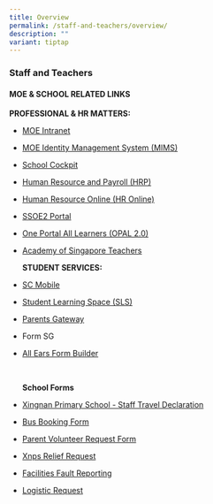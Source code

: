 ```yaml
---
title: Overview
permalink: /staff-and-teachers/overview/
description: ""
variant: tiptap
---
```

<h3>Staff and Teachers</h3>
<h4>MOE &amp; SCHOOL RELATED LINKS</h4>
<p></p>
<p><strong>PROFESSIONAL &amp; HR MATTERS:</strong>
</p>
<ul data-tight="true" class="tight">
<li>
<p><a href="https://intranet.moe.gov.sg" rel="noopener nofollow" target="_blank">MOE Intranet</a>
</p>
</li>
<li>
<p><a href="https://portal.mims.moe.gov.sg" rel="noopener nofollow" target="_blank">MOE Identity Management System (MIMS)</a>
</p>
</li>
<li>
<p><a href="https://schoolcockpit.moe.gov.sg/" rel="noopener nofollow" target="_blank">School Cockpit</a>
</p>
</li>
<li>
<p><a href="https://www.hrp.gov.sg/hrp/#/" rel="noopener nofollow" target="_blank">Human Resource and Payroll (HRP)</a>
</p>
</li>
<li>
<p><a href="https://intranet.moe.gov.sg/hronline/pages/home.aspx" rel="noopener nofollow" target="_blank">Human Resource Online (HR Online)</a>
</p>
</li>
<li>
<p><a href="https://ssoe2.moe.edu.sg" rel="noopener nofollow" target="_blank">SSOE2 Portal</a>
</p>
</li>
<li>
<p><a href="https://idm.opal2.moe.edu.sg/" rel="noopener nofollow" target="_blank">One Portal All Learners (OPAL 2.0)</a>
</p>
</li>
<li>
<p><a href="https://academyofsingaporeteachers.moe.edu.sg/" rel="noopener nofollow" target="_blank">Academy of Singapore Teachers</a>
</p>
<p></p>
<p><strong>STUDENT SERVICES:</strong>
</p>
</li>
<li>
<p><a href="https://scmobile.moe.edu.sg/login" rel="noopener nofollow" target="_blank">SC Mobile</a>&nbsp;</p>
</li>
<li>
<p><a href="https://vle.learning.moe.edu.sg/login" rel="noopener nofollow" target="_blank">Student Learning Space (SLS)</a>
</p>
</li>
<li>
<p><a href="https://pg.moe.edu.sg/" rel="noopener nofollow" target="_blank">Parents Gateway</a>
</p>
</li>
<li>
<p>Form SG</p>
</li>
<li>
<p><a href="https://forms.moe.edu.sg/" rel="noopener nofollow" target="_blank">All Ears Form Builder</a>
</p>
<p><a href="https://scmobile.moe.edu.sg/login" rel="noopener noreferrer nofollow" target="_blank"><br></a>
</p>
<p><strong>School Forms</strong>
</p>
</li>
</ul>
<ul data-tight="true" class="tight">
<li>
<p><a href="https://form.gov.sg/6642d3a1048abac439daaf13" rel="noopener noreferrer nofollow" target="_blank">Xingnan Primary School - Staff Travel Declaration</a>&nbsp;&nbsp;</p>
</li>
<li>
<p><a href="https://docs.google.com/forms/d/1qYdbi7NHF5L_oGCV2K5MqR5j0ttNFn9a0O-CJLoCg1E/viewform" rel="noopener noreferrer nofollow" target="_blank">Bus Booking Form</a>
</p>
</li>
<li>
<p><a href="https://goo.gl/forms/0FMptHySCjBxd0kI3" rel="noopener noreferrer nofollow" target="_blank">Parent Volunteer Request Form</a>
</p>
</li>
<li>
<p><a href="http://for.edu.sg/xnpsreliefrequest" rel="noopener noreferrer nofollow" target="_blank">Xnps Relief Request</a>
</p>
</li>
<li>
<p><a href="https://form.gov.sg/6716e3a8552a6bd134e34aad" rel="noopener noreferrer nofollow" target="_blank">Facilities Fault Reporting</a>
</p>
</li>
<li>
<p><a href="https://form.gov.sg/677b38ce53af8180d88c916e" rel="noopener noreferrer nofollow" target="_blank">Logistic Request</a>
</p>
</li>
</ul>
<p></p>